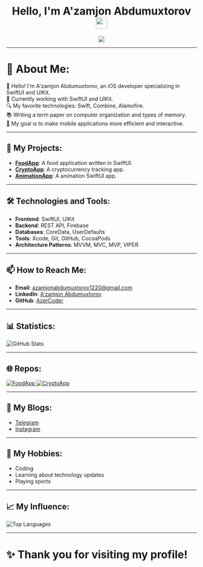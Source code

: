 <h1 align="center">
  Hello, I'm A'zamjon Abdumuxtorov
  <img src="https://media.giphy.com/media/hvRJCLFzcasrR4ia7z/giphy.gif" width="30px">
</h1>
<p align="center">
  <img src="https://readme-typing-svg.herokuapp.com?color=%2336BCF7&lines=iOS+Developer;Expert+in+SwiftUI+and+UIKit" />
</p>

---

# 💫 About Me:
👋 Hello! I'm A'zamjon Abdumuxtorov, an iOS developer specializing in SwiftUI and UIKit.<br>🌱 Currently working with SwiftUI and UIKit.<br>🔍 My favorite technologies: Swift, Combine, Alamofire.<br>📚 Writing a term paper on computer organization and types of memory.<br>🎯 My goal is to make mobile applications more efficient and interactive.

---

## 🚀 My Projects:
- **[FoodApp](https://github.com/AzerCoder/FoodApp)**: A food application written in SwiftUI.
- **[CryptoApp](https://github.com/AzerCoder/CryptoApp)**: A cryptocurrency tracking app.
- **[AnimationApp](https://github.com/AzerCoder/AnimationApp)**: A animation SwiftUI app.

---

## 🛠 Technologies and Tools:
- **Frontend**: SwiftUI, UIKit
- **Backend**: REST API, Firebase
- **Databases**: CoreData, UserDefaults
- **Tools**: Xcode, Git, GitHub, CocoaPods
- **Architecture Patterns**: MVVM, MVC, MVP, VIPER

---

## 📫 How to Reach Me:
- **Email**: azamjonabdumuxtorov1220@gmail.com
- **LinkedIn**: [A'zamjon Abdumuxtorov](https://www.linkedin.com/in/azamjon-abdumuxtorov/)
- **GitHub**: [AzerCoder](https://github.com/AzerCoder)

---

## 📊 Statistics:
<p align="">
  <img src="https://github-readme-stats.vercel.app/api?username=AzerCoder&show_icons=true&theme=radical" alt="GitHub Stats" />
</p>

---

## 🌐 Repos:
<p align="">
  <a href="https://github.com/AzerCoder/FoodApp">
    <img src="https://github-readme-stats.vercel.app/api/pin/?username=AzerCoder&repo=FoodApp&theme=radical" alt="FoodApp" />
  </a>
  <a href="https://github.com/AzerCoder/CryptoApp">
    <img src="https://github-readme-stats.vercel.app/api/pin/?username=AzerCoder&repo=CryptoApp&theme=radical" alt="CryptoApp" />
  </a>
</p>

---

## 💬 My Blogs:
- [Telegram](https://t.me/Azamjon_Abdumuxtorov) 
- [Instagram](https://www.instagram.com/azamjon_abdumuxtorov)
---

## 🎨 My Hobbies:
- Coding
- Learning about technology updates
- Playing sports

---

## 📈 My Influence:
<p align="">
  <img src="https://github-readme-stats.vercel.app/api/top-langs/?username=AzerCoder&layout=compact&theme=radical" alt="Top Languages" />
</p>

---

# ✨ Thank you for visiting my profile!
